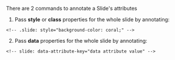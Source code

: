 
There are 2 commands to annotate a Slide's attributes

1.   Pass **style** or **class** properties for the whole slide by annotating:
```
<!-- .slide: style="background-color: coral;" -->
```

2. Pass **data** properties for the whole slide by annotating:
```
<!-- slide: data-attribute-key="data attribute value" -->
```

